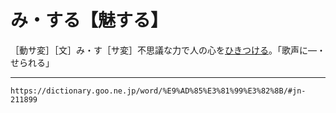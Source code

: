 # み・する【魅する】

［動サ変］［文］み・す［サ変］不思議な力で人の心を[ひきつける](ひきつける（引き付ける）)。「歌声に―・せられる」

---
`https://dictionary.goo.ne.jp/word/%E9%AD%85%E3%81%99%E3%82%8B/#jn-211899`